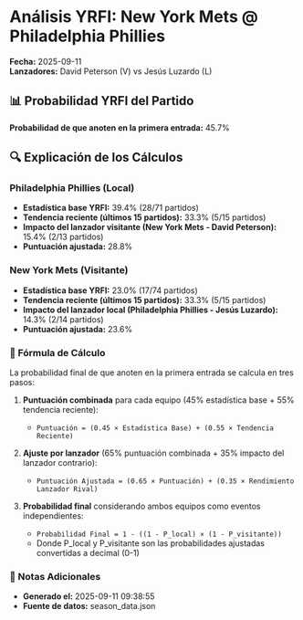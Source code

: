 # Análisis YRFI: New York Mets @ Philadelphia Phillies

**Fecha:** 2025-09-11  
**Lanzadores:** David Peterson (V) vs Jesús Luzardo (L)

## 📊 Probabilidad YRFI del Partido

**Probabilidad de que anoten en la primera entrada:** 45.7%

## 🔍 Explicación de los Cálculos

### Philadelphia Phillies (Local)
- **Estadística base YRFI:** 39.4% (28/71 partidos)
- **Tendencia reciente (últimos 15 partidos):** 33.3% (5/15 partidos)
- **Impacto del lanzador visitante (New York Mets - David Peterson):** 15.4% (2/13 partidos)
- **Puntuación ajustada:** 28.8%

### New York Mets (Visitante)
- **Estadística base YRFI:** 23.0% (17/74 partidos)
- **Tendencia reciente (últimos 15 partidos):** 33.3% (5/15 partidos)
- **Impacto del lanzador local (Philadelphia Phillies - Jesús Luzardo):** 14.3% (2/14 partidos)
- **Puntuación ajustada:** 23.6%

### 📝 Fórmula de Cálculo

La probabilidad final de que anoten en la primera entrada se calcula en tres pasos:

1. **Puntuación combinada** para cada equipo (45% estadística base + 55% tendencia reciente):
   - `Puntuación = (0.45 × Estadística Base) + (0.55 × Tendencia Reciente)`

2. **Ajuste por lanzador** (65% puntuación combinada + 35% impacto del lanzador contrario):
   - `Puntuación Ajustada = (0.65 × Puntuación) + (0.35 × Rendimiento Lanzador Rival)`

3. **Probabilidad final** considerando ambos equipos como eventos independientes:
   - `Probabilidad Final = 1 - ((1 - P_local) × (1 - P_visitante))`
   - Donde P_local y P_visitante son las probabilidades ajustadas convertidas a decimal (0-1)

### 📌 Notas Adicionales

- **Generado el:** 2025-09-11 09:38:55
- **Fuente de datos:** season_data.json
